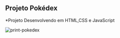 ## Projeto Pokédex

*Projeto Desenvolvendo em HTML,CSS e JavaScript

<img src="capitura de tela.png" alt="print-pokedex">